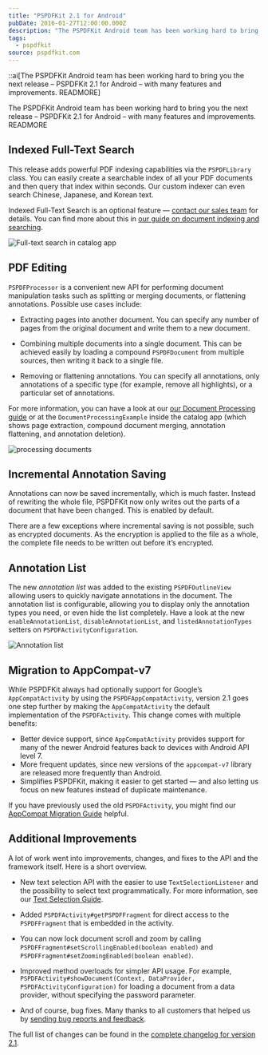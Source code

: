 ```yaml
---
title: "PSPDFKit 2.1 for Android"
pubDate: 2016-01-27T12:00:00.000Z
description: "The PSPDFKit Android team has been working hard to bring you the next release – PSPDFKit 2.1 for Android – with many features and improvements. READMORE"
tags:
  - pspdfkit
source: pspdfkit.com
---
```


::ai[The PSPDFKit Android team has been working hard to bring you the next release – PSPDFKit 2.1 for Android – with many features and improvements. READMORE]

The PSPDFKit Android team has been working hard to bring you the next release – PSPDFKit 2.1 for Android – with many features and improvements.
READMORE

## Indexed Full-Text Search

This release adds powerful PDF indexing capabilities via the `PSPDFLibrary` class. You can easily create a searchable index of all your PDF documents and then query that index within seconds. Our custom indexer can even search Chinese, Japanese, and Korean text.

Indexed Full-Text Search is an optional feature — [contact our sales team](mailto:sales@pspdfkit.com) for details. You can find more about this in [our guide on document indexing and searching](https://pspdfkit.com/guides/android/current/features/indexed-full-text-search/).

![Full-text search in catalog app](/images/blog/2016/pspdfkit-android-2-1/full_text_search_landscape.gif)

## PDF Editing

`PSPDFProcessor` is a convenient new API for performing document manipulation tasks such as splitting or merging documents, or flattening annotations. Possible use cases include:

* Extracting pages into another document. You can specify any number of pages from the original document and write them to a new document.

* Combining multiple documents into a single document. This can be achieved easily by loading a compound `PSPDFDocument` from multiple sources, then writing it back to a single file.

* Removing or flattening annotations. You can specify all annotations, only annotations of a specific type (for example, remove all highlights), or a particular set of annotations.

For more information, you can have a look at our [our Document Processing guide](https://pspdfkit.com/guides/android/current/features/document-processing/) or at the `DocumentProcessingExample` inside the catalog app (which shows page extraction, compound document merging, annotation flattening, and annotation deletion).

![processing documents](/images/blog/2016/pspdfkit-android-2-1/document-processing.png)

## Incremental Annotation Saving

Annotations can now be saved incrementally, which is much faster. Instead of rewriting the whole file, PSPDFKit now only writes out the parts of a document that have been changed. This is enabled by default.

There are a few exceptions where incremental saving is not possible, such as encrypted documents. As the encryption is applied to the file as a whole, the complete file needs to be written out before it’s encrypted.

## Annotation List

The new _annotation list_ was added to the existing `PSPDFOutlineView` allowing users to quickly navigate annotations in the document. The annotation list is configurable, allowing you to display only the annotation types you need, or even hide the list completely. Have a look at the new `enableAnnotationList`, `disableAnnotationList`, and `listedAnnotationTypes` setters on `PSPDFActivityConfiguration`.

![Annotation list](/images/blog/2016/pspdfkit-android-2-1/annotation_list.gif)

## Migration to AppCompat-v7

While PSPDFKit always had optionally support for Google’s `AppCompatActivity` by using the `PSPDFAppCompatActivity`, version 2.1 goes one step further by making the `AppCompatActivity` the default implementation of the `PSPDFActivity`. This change comes with multiple benefits:

* Better device support, since `AppCompatActivity` provides support for many of the newer Android features back to devices with Android API level 7.
* More frequent updates, since new versions of the `appcompat-v7` library are released more frequently than Android.
* Simplifies PSPDFKit, making it easier to get started — and also letting us focus on new features instead of duplicate maintenance.

If you have previously used the old `PSPDFActivity`, you might find our [AppCompat Migration Guide](https://pspdfkit.com/guides/android/current/migration-guides/pspdfkit-2-1-migration-guide/) helpful.

## Additional Improvements

A lot of work went into improvements, changes, and fixes to the API and the framework itself. Here is a short overview.

* New text selection API with the easier to use `TextSelectionListener` and the possibility to select text programmatically. For more information, see our [Text Selection Guide](https://pspdfkit.com/guides/android/current/features/text-selection/).

* Added `PSPDFActivity#getPSPDFFragment` for direct access to the `PSPDFFragment` that is embedded in the activity.

* You can now lock document scroll and zoom by calling `PSPDFFragment#setScrollingEnabled(boolean enabled)` and `PSPDFFragment#setZoomingEnabled(boolean enabled)`.

* Improved method overloads for simpler API usage. For example, `PSPDFActivity#showDocument(Context, DataProvider, PSPDFActivityConfiguration)` for loading a document from a data provider, without specifying the password parameter.

* And of course, bug fixes. Many thanks to all customers that helped us by [sending bug reports and feedback](https://pspdfkit.com/support/request).

The full list of changes can be found in the [complete changelog for version 2.1](https://pspdfkit.com/changelog/android/#2.1.0).
